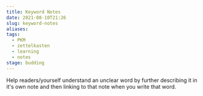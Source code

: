 ```yaml
---
title: Keyword Notes
date: 2021-08-10T21:26
slug: keyword-notes
aliases:
tags:
  - PKM
  - zettelkasten
  - learning
  - notes
stage: budding
---
```


Help readers/yourself understand an unclear word by further describing it in it's own note and then linking to that note when you write that word.

